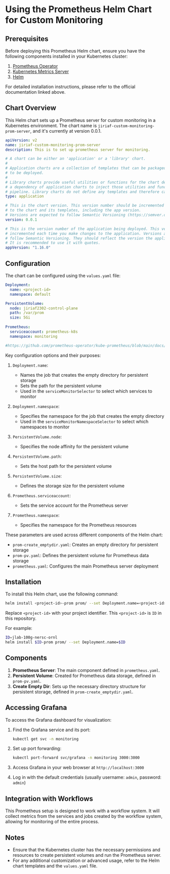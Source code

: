 # Using the Prometheus Helm Chart for Custom Monitoring

## Prerequisites

Before deploying this Prometheus Helm chart, ensure you have the following components installed in your Kubernetes cluster:

1. [Prometheus Operator](https://github.com/prometheus-operator/prometheus-operator#quickstart)
2. [Kubernetes Metrics Server](https://github.com/kubernetes-sigs/metrics-server#installation)
3. [Helm](https://helm.sh/docs/intro/install/)

For detailed installation instructions, please refer to the official documentation linked above.

## Chart Overview

This Helm chart sets up a Prometheus server for custom monitoring in a Kubernetes environment. The chart name is `jiriaf-custom-monitoring-prom-server`, and it's currently at version 0.0.1.


```1:24:main/prom/Chart.yaml
apiVersion: v2
name: jiriaf-custom-monitoring-prom-server
description: This is to set up prometheus server for monitoring.

# A chart can be either an 'application' or a 'library' chart.
#
# Application charts are a collection of templates that can be packaged into versioned archives
# to be deployed.
#
# Library charts provide useful utilities or functions for the chart developer. They're included as
# a dependency of application charts to inject those utilities and functions into the rendering
# pipeline. Library charts do not define any templates and therefore cannot be deployed.
type: application

# This is the chart version. This version number should be incremented each time you make changes
# to the chart and its templates, including the app version.
# Versions are expected to follow Semantic Versioning (https://semver.org/)
version: 0.0.1

# This is the version number of the application being deployed. This version number should be
# incremented each time you make changes to the application. Versions are not expected to
# follow Semantic Versioning. They should reflect the version the application is using.
# It is recommended to use it with quotes.
appVersion: "1.16.0"
```


## Configuration

The chart can be configured using the `values.yaml` file:


```1:15:main/prom/values.yaml
Deployment:
  name: <project-id>
  namespace: default

PersistentVolume:
  node: jiriaf2302-control-plane
  path: /var/prom
  size: 5Gi
  
Prometheus:
  serviceaccount: prometheus-k8s
  namespace: monitoring

#https://github.com/prometheus-operator/kube-prometheus/blob/main/docs/customizations/monitoring-additional-namespaces.md
```


Key configuration options and their purposes:

1. `Deployment.name`: 
   - Names the job that creates the empty directory for persistent storage
   - Sets the path for the persistent volume
   - Used in the `serviceMonitorSelector` to select which services to monitor

2. `Deployment.namespace`:
   - Specifies the namespace for the job that creates the empty directory
   - Used in the `serviceMonitorNamespaceSelector` to select which namespaces to monitor

4. `PersistentVolume.node`:
   - Specifies the node affinity for the persistent volume

5. `PersistentVolume.path`:
   - Sets the host path for the persistent volume

6. `PersistentVolume.size`:
   - Defines the storage size for the persistent volume

7. `Prometheus.serviceaccount`:
   - Sets the service account for the Prometheus server

8. `Prometheus.namespace`:
   - Specifies the namespace for the Prometheus resources

These parameters are used across different components of the Helm chart:

- `prom-create_emptydir.yaml`: Creates an empty directory for persistent storage
- `prom-pv.yaml`: Defines the persistent volume for Prometheus data storage
- `prometheus.yaml`: Configures the main Prometheus server deployment

## Installation

To install this Helm chart, use the following command:

```bash
helm install <project-id>-prom prom/ --set Deployment.name=<project-id>
```

Replace `<project-id>` with your project identifier. This `<project-id>` is `ID` in this repository.

For example:

```bash
ID=jlab-100g-nersc-ornl
helm install $ID-prom prom/ --set Deployment.name=$ID
```

## Components

1. **Prometheus Server**: The main component defined in `prometheus.yaml`.
2. **Persistent Volume**: Created for Prometheus data storage, defined in `prom-pv.yaml`.
4. **Create Empty Dir**: Sets up the necessary directory structure for persistent storage, defined in `prom-create_emptydir.yaml`.

## Accessing Grafana

To access the Grafana dashboard for visualization:

1. Find the Grafana service and its port:
   ```bash
   kubectl get svc -n monitoring
   ```

2. Set up port forwarding:
   ```bash
   kubectl port-forward svc/grafana -n monitoring 3000:3000
   ```

3. Access Grafana in your web browser at `http://localhost:3000`

4. Log in with the default credentials (usually username: `admin`, password: `admin`)

## Integration with Workflows

This Prometheus setup is designed to work with a workflow system. It will collect metrics from the services and jobs created by the workflow system, allowing for monitoring of the entire process.

## Notes

- Ensure that the Kubernetes cluster has the necessary permissions and resources to create persistent volumes and run the Prometheus server.
- For any additional customization or advanced usage, refer to the Helm chart templates and the `values.yaml` file.